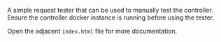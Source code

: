 A simple request tester that can be used to manually test the controller.
Ensure the controller docker instance is running before using the tester.

Open the adjacent `index.html` file for more documentation.